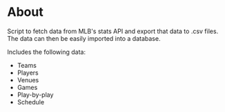 # About
Script to fetch data from MLB's stats API and export that data to .csv files. The data can then be easily imported into a database.

Includes the following data:
- Teams
- Players
- Venues
- Games
- Play-by-play
- Schedule
